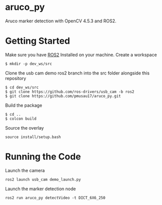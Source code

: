 # aruco_py

Aruco marker detection with OpenCV 4.5.3 and ROS2. 

# Getting Started 

Make sure you have [ROS2](https://docs.ros.org/en/foxy/Installation.html) Installed on your machine. Create a workspace

```
$ mkdir -p dev_ws/src
```

Clone the usb cam demo ros2 branch into the src folder alongside this repository

```
$ cd dev_ws/src
$ git clone https://github.com/ros-drivers/usb_cam -b ros2
$ git clone https://github.com/pmusau17/aruco_py.git
```

Build the package

```
$ cd .. 
$ colcon build 
```

Source the overlay

```
source install/setup.bash
```

# Running the Code 

Launch the camera

```
ros2 launch usb_cam demo_launch.py
```

Launch the marker detection node

```
ros2 run aruco_py detectVideo -t DICT_6X6_250
```

